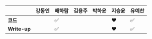 |              | 강동인 | 배하람 | 김용주 | 박하윤 | 지승윤 | 유예찬 |
| ------------ | ------ | ------ | ------ | ------ | ------ | ------------ |
| **코드**     ||:white_check_mark:|  |        | ❤️|:white_check_mark:|
| **Write-up** ||:white_check_mark:|  |        |❤️ |:white_check_mark:|
